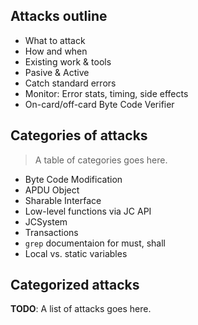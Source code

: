 Attacks outline
---------------
- What to attack
- How and when
- Existing work & tools
- Pasive & Active
- Catch standard errors
- Monitor: Error stats, timing, side effects
- On-card/off-card Byte Code Verifier

Categories of attacks
---------------------
> A table of categories goes here.
- Byte Code Modification
- APDU Object
- Sharable Interface
- Low-level functions via JC API
- JCSystem
- Transactions
- `grep` documentaion for must, shall
- Local vs. static variables

Categorized attacks
-------------------
**TODO**: A list of attacks goes here.
